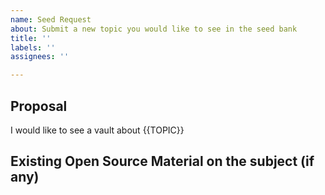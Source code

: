 ```yaml
---
name: Seed Request
about: Submit a new topic you would like to see in the seed bank
title: ''
labels: ''
assignees: ''

---
```


<!--
 Do not Remove this block!

 Select something by placing an 'x' or 'X' inside the brackets.

 Needed for Auto labeling:
 issue_labeler_regex_version=2

 - [X] Onboard. 
 - [X] Feature Request
 -->

## Proposal
<!-- What topic would you like the vault to be about? -->

I would like to see a vault about {{TOPIC}}

## Existing Open Source Material on the subject (if any)

<!-- What are good sources of knowledge that we can use to bootstrap the vault? Creative commons license content is preferred. eg. [og-aws](https://github.com/open-guides/og-aws/blob/master/LICENSE.txt) -->
